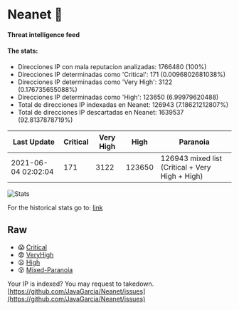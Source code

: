 # Neanet :hocho:
#### Threat intelligence feed
#### The stats:

- Direcciones IP con mala reputacion analizadas: 1766480 (100%)
- Direcciones IP determinadas como 'Critical':  171 (0.0096802681038%)
- Direcciones IP determinadas como 'Very High':  3122 (0.176735655088%)
- Direcciones IP determinadas como 'High':  123650 (6.99979620488)
- Total de direcciones IP indexadas en Neanet:  126943 (7.18621212807%)
- Total de direcciones IP descartadas en Neanet:  1639537 (92.8137878719%)

| Last Update | Critical | Very High | High | Paranoia |
| --- | --- | --- | --- | --- |
| 2021-06-04 02:02:04 | 171 | 3122 | 123650 | 126943 mixed list (Critical + Very High + High)|

![Stats](https://docs.google.com/spreadsheets/d/e/2PACX-1vSnaNMIXVabIpDJjufMlzH7poXnshF3mgd8Is1g9ytUEzVsP5my4Trn8f-xkoLLQ38xpL3HtmUexLo6/pubchart?oid=501124687&format=image)

For the historical stats go to: [link](/stats.csv)
## Raw
- :scream: [Critical](https://raw.githubusercontent.com/JavaGarcia/Neanet/master/blacklists/neanet_critical.txt)
- :fearful: [VeryHigh](https://raw.githubusercontent.com/JavaGarcia/Neanet/master/blacklists/neanet_veryHigh.txtt)
- :frowning: [High](https://raw.githubusercontent.com/JavaGarcia/Neanet/master/blacklists/neanet_high.txt)
- :dizzy_face: [Mixed-Paranoia](https://raw.githubusercontent.com/JavaGarcia/Neanet/master/blacklists/neanet_all.txt)


Your IP is indexed? You may request to takedown. [https://github.com/JavaGarcia/Neanet/issues](https://github.com/JavaGarcia/Neanet/issues)

































































































































































































































































































































































































































































































































































































































































































































































































































































































































































































































































































































































































































































































































































































































































































































































































































































































































































































































































































































































































































































































































































































































































































































































































































































































































































































































































































































































































































































































































































































































































































































































































































































































































































































































































































































































































































































































































































































































































































































































































































































































































































































































































































































































































































































































































































































































































































































































































































































































































































































































































































































































































































































































































































































































































































































































































































































































































































































































































































































































































































































































































































































































































































































































































































































































































































































































































































































































































































































































































































































